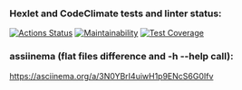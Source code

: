 ### Hexlet and CodeClimate tests and linter status:
[![Actions Status](https://github.com/AIGelios/python-project-50/actions/workflows/hexlet-check.yml/badge.svg)](https://github.com/AIGelios/python-project-50/actions)
[![Maintainability](https://api.codeclimate.com/v1/badges/e17bf6116ad45b2606ed/maintainability)](https://codeclimate.com/github/AIGelios/python-project-49/maintainability)
[![Test Coverage](https://api.codeclimate.com/v1/badges/e17bf6116ad45b2606ed/test_coverage)](https://codeclimate.com/github/AIGelios/python-project-49/test_coverage)

### assiinema (flat files difference and -h --help call):
https://asciinema.org/a/3N0YBrI4uiwH1p9ENcS6G0Ifv